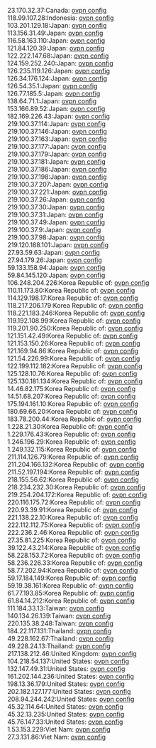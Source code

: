 23.170.32.37:Canada: [ovpn config](vpn/23_170_32_37.ovpn)  
118.99.107.28:Indonesia: [ovpn config](vpn/118_99_107_28.ovpn)  
103.201.129.18:Japan: [ovpn config](vpn/103_201_129_18.ovpn)  
113.156.31.49:Japan: [ovpn config](vpn/113_156_31_49.ovpn)  
116.58.163.110:Japan: [ovpn config](vpn/116_58_163_110.ovpn)  
121.84.120.39:Japan: [ovpn config](vpn/121_84_120_39.ovpn)  
122.222.147.68:Japan: [ovpn config](vpn/122_222_147_68.ovpn)  
124.159.252.240:Japan: [ovpn config](vpn/124_159_252_240.ovpn)  
126.235.119.126:Japan: [ovpn config](vpn/126_235_119_126.ovpn)  
126.34.176.124:Japan: [ovpn config](vpn/126_34_176_124.ovpn)  
126.54.35.1:Japan: [ovpn config](vpn/126_54_35_1.ovpn)  
126.77.185.5:Japan: [ovpn config](vpn/126_77_185_5.ovpn)  
138.64.71.1:Japan: [ovpn config](vpn/138_64_71_1.ovpn)  
153.166.89.52:Japan: [ovpn config](vpn/153_166_89_52.ovpn)  
182.169.226.43:Japan: [ovpn config](vpn/182_169_226_43.ovpn)  
219.100.37.114:Japan: [ovpn config](vpn/219_100_37_114.ovpn)  
219.100.37.146:Japan: [ovpn config](vpn/219_100_37_146.ovpn)  
219.100.37.163:Japan: [ovpn config](vpn/219_100_37_163.ovpn)  
219.100.37.177:Japan: [ovpn config](vpn/219_100_37_177.ovpn)  
219.100.37.179:Japan: [ovpn config](vpn/219_100_37_179.ovpn)  
219.100.37.181:Japan: [ovpn config](vpn/219_100_37_181.ovpn)  
219.100.37.186:Japan: [ovpn config](vpn/219_100_37_186.ovpn)  
219.100.37.198:Japan: [ovpn config](vpn/219_100_37_198.ovpn)  
219.100.37.207:Japan: [ovpn config](vpn/219_100_37_207.ovpn)  
219.100.37.221:Japan: [ovpn config](vpn/219_100_37_221.ovpn)  
219.100.37.26:Japan: [ovpn config](vpn/219_100_37_26.ovpn)  
219.100.37.30:Japan: [ovpn config](vpn/219_100_37_30.ovpn)  
219.100.37.31:Japan: [ovpn config](vpn/219_100_37_31.ovpn)  
219.100.37.49:Japan: [ovpn config](vpn/219_100_37_49.ovpn)  
219.100.37.9:Japan: [ovpn config](vpn/219_100_37_9.ovpn)  
219.100.37.98:Japan: [ovpn config](vpn/219_100_37_98.ovpn)  
219.120.188.101:Japan: [ovpn config](vpn/219_120_188_101.ovpn)  
27.93.59.63:Japan: [ovpn config](vpn/27_93_59_63.ovpn)  
27.94.179.26:Japan: [ovpn config](vpn/27_94_179_26.ovpn)  
59.133.158.94:Japan: [ovpn config](vpn/59_133_158_94.ovpn)  
59.84.145.120:Japan: [ovpn config](vpn/59_84_145_120.ovpn)  
106.248.204.226:Korea Republic of: [ovpn config](vpn/106_248_204_226.ovpn)  
110.11.173.80:Korea Republic of: [ovpn config](vpn/110_11_173_80.ovpn)  
114.129.198.17:Korea Republic of: [ovpn config](vpn/114_129_198_17.ovpn)  
118.217.206.179:Korea Republic of: [ovpn config](vpn/118_217_206_179.ovpn)  
118.221.183.246:Korea Republic of: [ovpn config](vpn/118_221_183_246.ovpn)  
119.192.108.99:Korea Republic of: [ovpn config](vpn/119_192_108_99.ovpn)  
119.201.90.250:Korea Republic of: [ovpn config](vpn/119_201_90_250.ovpn)  
121.151.42.49:Korea Republic of: [ovpn config](vpn/121_151_42_49.ovpn)  
121.153.150.26:Korea Republic of: [ovpn config](vpn/121_153_150_26.ovpn)  
121.169.94.86:Korea Republic of: [ovpn config](vpn/121_169_94_86.ovpn)  
121.54.226.99:Korea Republic of: [ovpn config](vpn/121_54_226_99.ovpn)  
122.199.112.182:Korea Republic of: [ovpn config](vpn/122_199_112_182.ovpn)  
125.128.10.76:Korea Republic of: [ovpn config](vpn/125_128_10_76.ovpn)  
125.130.181.134:Korea Republic of: [ovpn config](vpn/125_130_181_134.ovpn)  
14.46.82.175:Korea Republic of: [ovpn config](vpn/14_46_82_175.ovpn)  
14.51.68.207:Korea Republic of: [ovpn config](vpn/14_51_68_207.ovpn)  
175.194.161.10:Korea Republic of: [ovpn config](vpn/175_194_161_10.ovpn)  
180.69.66.20:Korea Republic of: [ovpn config](vpn/180_69_66_20.ovpn)  
183.78.200.44:Korea Republic of: [ovpn config](vpn/183_78_200_44.ovpn)  
1.228.21.30:Korea Republic of: [ovpn config](vpn/1_228_21_30.ovpn)  
1.229.176.43:Korea Republic of: [ovpn config](vpn/1_229_176_43.ovpn)  
1.246.196.29:Korea Republic of: [ovpn config](vpn/1_246_196_29.ovpn)  
1.249.132.115:Korea Republic of: [ovpn config](vpn/1_249_132_115.ovpn)  
211.114.126.79:Korea Republic of: [ovpn config](vpn/211_114_126_79.ovpn)  
211.204.166.132:Korea Republic of: [ovpn config](vpn/211_204_166_132.ovpn)  
211.52.197.194:Korea Republic of: [ovpn config](vpn/211_52_197_194.ovpn)  
218.155.56.62:Korea Republic of: [ovpn config](vpn/218_155_56_62.ovpn)  
218.234.232.30:Korea Republic of: [ovpn config](vpn/218_234_232_30.ovpn)  
219.254.204.172:Korea Republic of: [ovpn config](vpn/219_254_204_172.ovpn)  
220.116.175.72:Korea Republic of: [ovpn config](vpn/220_116_175_72.ovpn)  
220.93.39.91:Korea Republic of: [ovpn config](vpn/220_93_39_91.ovpn)  
221.138.22.10:Korea Republic of: [ovpn config](vpn/221_138_22_10.ovpn)  
222.112.112.75:Korea Republic of: [ovpn config](vpn/222_112_112_75.ovpn)  
222.236.2.46:Korea Republic of: [ovpn config](vpn/222_236_2_46.ovpn)  
27.35.81.225:Korea Republic of: [ovpn config](vpn/27_35_81_225.ovpn)  
39.122.43.214:Korea Republic of: [ovpn config](vpn/39_122_43_214.ovpn)  
58.228.153.72:Korea Republic of: [ovpn config](vpn/58_228_153_72.ovpn)  
58.236.226.33:Korea Republic of: [ovpn config](vpn/58_236_226_33.ovpn)  
58.77.202.94:Korea Republic of: [ovpn config](vpn/58_77_202_94.ovpn)  
59.17.184.149:Korea Republic of: [ovpn config](vpn/59_17_184_149.ovpn)  
59.19.38.161:Korea Republic of: [ovpn config](vpn/59_19_38_161.ovpn)  
61.77.193.85:Korea Republic of: [ovpn config](vpn/61_77_193_85.ovpn)  
61.84.14.212:Korea Republic of: [ovpn config](vpn/61_84_14_212.ovpn)  
111.184.33.13:Taiwan: [ovpn config](vpn/111_184_33_13.ovpn)  
140.134.26.139:Taiwan: [ovpn config](vpn/140_134_26_139.ovpn)  
220.135.38.248:Taiwan: [ovpn config](vpn/220_135_38_248.ovpn)  
184.22.117.131:Thailand: [ovpn config](vpn/184_22_117_131.ovpn)  
49.228.162.67:Thailand: [ovpn config](vpn/49_228_162_67.ovpn)  
49.228.24.13:Thailand: [ovpn config](vpn/49_228_24_13.ovpn)  
217.138.212.46:United Kingdom: [ovpn config](vpn/217_138_212_46.ovpn)  
104.218.54.137:United States: [ovpn config](vpn/104_218_54_137.ovpn)  
132.147.49.31:United States: [ovpn config](vpn/132_147_49_31.ovpn)  
161.202.144.236:United States: [ovpn config](vpn/161_202_144_236.ovpn)  
198.13.36.179:United States: [ovpn config](vpn/198_13_36_179.ovpn)  
202.182.127.177:United States: [ovpn config](vpn/202_182_127_177.ovpn)  
208.94.244.242:United States: [ovpn config](vpn/208_94_244_242.ovpn)  
45.32.114.64:United States: [ovpn config](vpn/45_32_114_64.ovpn)  
45.32.13.235:United States: [ovpn config](vpn/45_32_13_235.ovpn)  
45.76.147.33:United States: [ovpn config](vpn/45_76_147_33.ovpn)  
1.53.153.229:Viet Nam: [ovpn config](vpn/1_53_153_229.ovpn)  
27.3.131.86:Viet Nam: [ovpn config](vpn/27_3_131_86.ovpn)  

